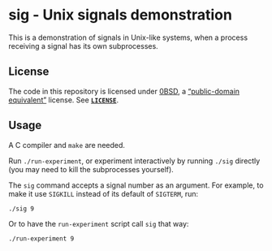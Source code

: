 <!-- SPDX-License-Identifier: 0BSD -->

# sig - Unix signals demonstration

This is a demonstration of signals in Unix-like systems, when a process
receiving a signal has its own subprocesses.

## License

The code in this repository is licensed under
[0BSD](https://spdx.org/licenses/0BSD.html), a
[“public-domain equivalent”](https://en.wikipedia.org/wiki/Public-domain-equivalent_license)
license. See [**`LICENSE`**](LICENSE).

## Usage

A C compiler and `make` are needed.

Run `./run-experiment`, or experiment interactively by running `./sig` directly
(you may need to kill the subprocesses yourself).

The `sig` command accepts a signal number as an argument. For example, to make
it use `SIGKILL` instead of its default of `SIGTERM`, run:

```sh
./sig 9
```

Or to have the `run-experiment` script call `sig` that way:

```sh
./run-experiment 9
```
